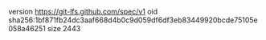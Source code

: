 version https://git-lfs.github.com/spec/v1
oid sha256:1bf871fb24dc3aaf668d4b0c9d059df6df3eb83449920bcde75105e058a46251
size 2443
